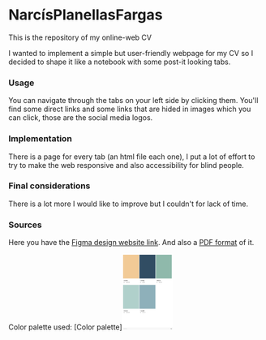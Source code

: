 # NarcísPlanellasFargas
This is the repository of my online-web CV

I wanted to implement a simple but user-friendly webpage for my CV so I decided to shape it like a notebook with some 
post-it looking tabs. 

### Usage
You can navigate through the tabs on your left side by clicking them. You'll find some direct links and some links that are
hided in images which you can click, those are the social media logos.

### Implementation
There is a page for every tab (an html file each one), I put a lot of effort to try to make the web responsive and also 
accessibility for blind people. 

### Final considerations
There is a lot more I would like to improve but I couldn't for lack of time. 

### Sources
Here you have the [Figma design website link](https://www.figma.com/file/E3Pupxr4WfVBsd0HfZVFN3/CV?node-id=0%3A1).
And also a [PDF format](/doc/CV_Figma.svg) of it.

Color palette used:
[Color palette]<img src="/doc/Color-Palette.jpg" width="100"/>
